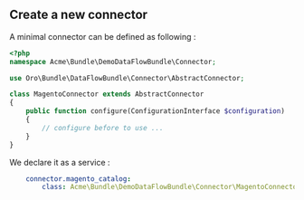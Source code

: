 Create a new connector
----------------------

A minimal connector can be defined as following :
```php
<?php
namespace Acme\Bundle\DemoDataFlowBundle\Connector;

use Oro\Bundle\DataFlowBundle\Connector\AbstractConnector;

class MagentoConnector extends AbstractConnector
{
    public function configure(ConfigurationInterface $configuration)
    {
        // configure before to use ...
    }
}
```

We declare it as a service :
```yaml
    connector.magento_catalog:
        class: Acme\Bundle\DemoDataFlowBundle\Connector\MagentoConnector
```
